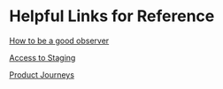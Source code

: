 # Helpful Links for Reference

[How to be a good observer](https://github.com/department-of-veterans-affairs/vets.gov-team/blob/master/Practice%20Areas/Research/Request%20or%20Do%20Research/Scheduling%20and%20Running%20Sessions/howto-observer-instructions.md)

[Access to Staging](https://github.com/department-of-veterans-affairs/va.gov-team-sensitive/blob/master/Administrative/accessing-staging.md)

[Product Journeys](https://github.com/department-of-veterans-affairs/va.gov-team/tree/master/platform/design/va-product-journey-maps)
